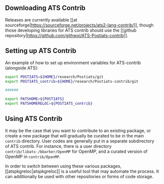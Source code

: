 ## Downloading ATS Contrib

Releases are currently available [[at sourceforge|https://sourceforge.net/projects/ats2-lang-contrib/]], though those developing libraries for ATS contrib should use the [[github repository|https://github.com/githwxi/ATS-Postiats-contrib]].


## Setting up ATS Contrib


An example of how to set up environment variables for ATS-contrib (alongside ATS):

```bash
export POSTIATS=${HOME}/research/Postiats/git
export POSTIATS_contrib=${HOME}/research/Postiats-contrib/git

######

export PATSHOME=${POSTIATS}
export PATSHOMERELOC=${POSTIATS_contrib}
```


## Using ATS Contrib

It may be the case that you want to contribute to an existing package, or create a new package that will gradually be
curated to be in the main `contrib` directory. User codes are generally put in a separate subdirectory of ATS contrib. For instance, there is a user directory `contrib/libats-/bbarker/OpenMP` for OpenMP, and a curated version of OpenMP in `contrib/OpenMP`.

In order to switch between using these various packages, [[atspkgreloc|atspkgreloc]] is a useful tool that may automate the process. It can additionally be used with other repositories or forms of code storage.